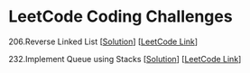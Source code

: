 # LeetCode Coding Challenges

206.Reverse Linked List
[[Solution](LeetCode206.java)]
[[LeetCode Link](https://leetcode.com/problems/reverse-linked-list)]

232.Implement Queue using Stacks
[[Solution](LeetCode232.java)]
[[LeetCode Link](https://leetcode.com/problems/implement-queue-using-stacks)]

